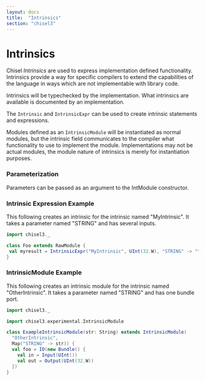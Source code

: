 ```yaml
---
layout: docs
title:  "Intrinsics"
section: "chisel3"
---
```


# Intrinsics

Chisel *Intrinsics* are used to express implementation defined functionality. 
Intrinsics provide a way for specific compilers to extend the capabilities of
the language in ways which are not implementable with library code.

Intrinsics will be typechecked by the implementation.  What intrinsics are 
available is documented by an implementation.

The `Intrinsic` and `IntrinsicExpr` can be used to create intrinsic statements
and expressions.

Modules defined as an `IntrinsicModule` will be instantiated as normal modules, 
but the intrinsic field communicates to the compiler what functionality to use to 
implement the module.  Implementations may not be actual modules, the module 
nature of intrinsics is merely for instantiation purposes.

### Parameterization

Parameters can be passed as an argument to the IntModule constructor.

### Intrinsic Expression Example

This following creates an intrinsic for the intrinsic named "MyIntrinsic".
It takes a parameter named "STRING" and has several inputs.

```scala mdoc:invisible
import chisel3._
```

```scala mdoc:compile-only
class Foo extends RawModule {
 val myresult = IntrinsicExpr("MyIntrinsic", UInt(32.W), "STRING" -> "test")(3.U, 5.U)
}
```

### IntrinsicModule Example

This following creates an intrinsic module for the intrinsic named
"OtherIntrinsic".  It takes a parameter named "STRING" and has one bundle port.

```scala mdoc:invisible
import chisel3._
```

```scala mdoc:compile-only
import chisel3.experimental.IntrinsicModule

class ExampleIntrinsicModule(str: String) extends IntrinsicModule(
  "OtherIntrinsic",
  Map("STRING" -> str)) {
  val foo = IO(new Bundle() {
    val in = Input(UInt())
    val out = Output(UInt(32.W))
  })
}
```
